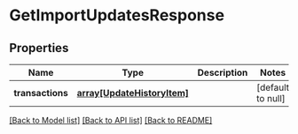 # GetImportUpdatesResponse

## Properties
Name | Type | Description | Notes
------------ | ------------- | ------------- | -------------
**transactions** | [**array[UpdateHistoryItem]**](UpdateHistoryItem.md) |  | [default to null]

[[Back to Model list]](../README.md#documentation-for-models) [[Back to API list]](../README.md#documentation-for-api-endpoints) [[Back to README]](../README.md)


